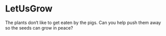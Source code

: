 # LetUsGrow
The plants don‘t like to get eaten by the pigs. Can you help push them away so the seeds can grow in peace?

